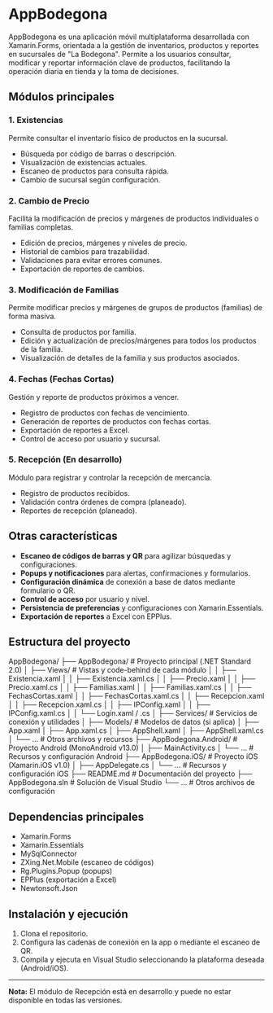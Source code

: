 # AppBodegona

AppBodegona es una aplicación móvil multiplataforma desarrollada con Xamarin.Forms, orientada a la gestión de inventarios, productos y reportes en sucursales de "La Bodegona". Permite a los usuarios consultar, modificar y reportar información clave de productos, facilitando la operación diaria en tienda y la toma de decisiones.

## Módulos principales

### 1. Existencias
Permite consultar el inventario físico de productos en la sucursal.  
- Búsqueda por código de barras o descripción.
- Visualización de existencias actuales.
- Escaneo de productos para consulta rápida.
- Cambio de sucursal según configuración.

### 2. Cambio de Precio
Facilita la modificación de precios y márgenes de productos individuales o familias completas.
- Edición de precios, márgenes y niveles de precio.
- Historial de cambios para trazabilidad.
- Validaciones para evitar errores comunes.
- Exportación de reportes de cambios.

### 3. Modificación de Familias
Permite modificar precios y márgenes de grupos de productos (familias) de forma masiva.
- Consulta de productos por familia.
- Edición y actualización de precios/márgenes para todos los productos de la familia.
- Visualización de detalles de la familia y sus productos asociados.

### 4. Fechas (Fechas Cortas)
Gestión y reporte de productos próximos a vencer.
- Registro de productos con fechas de vencimiento.
- Generación de reportes de productos con fechas cortas.
- Exportación de reportes a Excel.
- Control de acceso por usuario y sucursal.

### 5. Recepción (En desarrollo)
Módulo para registrar y controlar la recepción de mercancía.
- Registro de productos recibidos.
- Validación contra órdenes de compra (planeado).
- Reportes de recepción (planeado).

## Otras características

- **Escaneo de códigos de barras y QR** para agilizar búsquedas y configuraciones.
- **Popups y notificaciones** para alertas, confirmaciones y formularios.
- **Configuración dinámica** de conexión a base de datos mediante formulario o QR.
- **Control de acceso** por usuario y nivel.
- **Persistencia de preferencias** y configuraciones con Xamarin.Essentials.
- **Exportación de reportes** a Excel con EPPlus.

## Estructura del proyecto

AppBodegona/
├── AppBodegona/                # Proyecto principal (.NET Standard 2.0)
│   ├── Views/                  # Vistas y code-behind de cada módulo
│   │   ├── Existencia.xaml
│   │   ├── Existencia.xaml.cs
│   │   ├── Precio.xaml
│   │   ├── Precio.xaml.cs
│   │   ├── Familias.xaml
│   │   ├── Familias.xaml.cs
│   │   ├── FechasCortas.xaml
│   │   ├── FechasCortas.xaml.cs
│   │   ├── Recepcion.xaml
│   │   ├── Recepcion.xaml.cs
│   │   ├── IPConfig.xaml
│   │   ├── IPConfig.xaml.cs
│   │   └── Login.xaml / .cs
│   ├── Services/               # Servicios de conexión y utilidades
│   ├── Models/                 # Modelos de datos (si aplica)
│   ├── App.xaml
│   ├── App.xaml.cs
│   ├── AppShell.xaml
│   ├── AppShell.xaml.cs
│   └── ...                     # Otros archivos y recursos
├── AppBodegona.Android/        # Proyecto Android (MonoAndroid v13.0)
│   ├── MainActivity.cs
│   └── ...                     # Recursos y configuración Android
├── AppBodegona.iOS/            # Proyecto iOS (Xamarin.iOS v1.0)
│   ├── AppDelegate.cs
│   └── ...                     # Recursos y configuración iOS
├── README.md                   # Documentación del proyecto
├── AppBodegona.sln             # Solución de Visual Studio
└── ...                         # Otros archivos de configuración


## Dependencias principales

- Xamarin.Forms
- Xamarin.Essentials
- MySqlConnector
- ZXing.Net.Mobile (escaneo de códigos)
- Rg.Plugins.Popup (popups)
- EPPlus (exportación a Excel)
- Newtonsoft.Json

## Instalación y ejecución

1. Clona el repositorio.
2. Configura las cadenas de conexión en la app o mediante el escaneo de QR.
3. Compila y ejecuta en Visual Studio seleccionando la plataforma deseada (Android/iOS).

---

**Nota:** El módulo de Recepción está en desarrollo y puede no estar disponible en todas las versiones.
